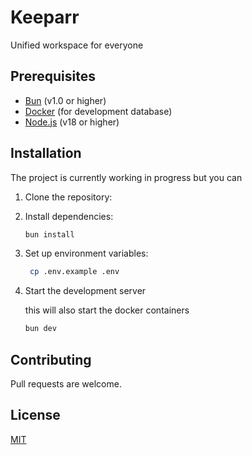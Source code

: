 # Keeparr

Unified workspace for everyone

## Prerequisites

- [Bun](https://bun.sh/) (v1.0 or higher)
- [Docker](https://www.docker.com/) (for development database)
- [Node.js](https://nodejs.org/) (v18 or higher)

## Installation

The project is currently working in progress but you can

1. Clone the repository:

2. Install dependencies:

   ```bash
   bun install
   ```

3. Set up environment variables:

   ```bash
    cp .env.example .env
   ```

4. Start the development server

   this will also start the docker containers

   ```bash
   bun dev
   ```

## Contributing

Pull requests are welcome.

## License

[MIT](https://choosealicense.com/licenses/mit/)
